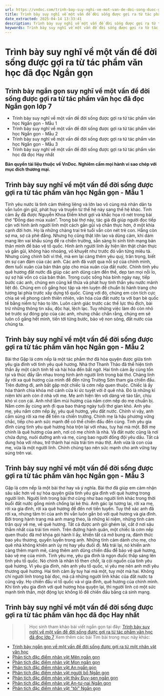 ```yaml
---
url: https://vndoc.com/trinh-bay-suy-nghi-ve-mot-van-de-doi-song-duoc-goi-ra-tu-tac-pham-van-hoc-da-doc-ngan-gon-276459
title: Trình bày suy nghĩ về một vấn đề đời sống được gợi ra từ tác phẩm văn học đã đọc Ngắn gọn - VnDoc.com
date_extracted: 2025-04-14 13:33:41
description: Trình bày suy nghĩ về một vấn đề đời sống được gợi ra từ tác phẩm văn học đã đọc Ngắn gọn lớp 7 KNTT được biên soạn nhằm giúp các em HS đạt kết quả tốt trong quá trình làm bài tập và học tập môn Ngữ văn lớp 7.
keywords: Trình bày suy nghĩ về một vấn đề đời sống được gợi ra từ tác phẩm văn học đã đọc Ngắn gọn,Trình bày ngắn gọn suy nghĩ về một vấn đề đời sống được gợi ra từ tác phẩm văn học,Trình bày suy nghĩ về một vấn đề đời sống được gợi ra từ tác phẩm văn học Ngắn gọn,trình bày suy nghĩ về một vấn đề đời sống được gợi ra từ tác phẩm văn học đã đọc,trình bày suy nghĩ về một vấn đề đời sống được gợi ra từ tác phẩm văn học,trình bày suy nghĩ về một vấn đề đời sống
---
```


# Trình bày suy nghĩ về một vấn đề đời sống được gợi ra từ tác phẩm văn học đã đọc Ngắn gọn
## **Trình bày ngắn gọn suy nghĩ về một vấn đề đời sống được gợi ra từ tác phẩm văn học đã đọc Ngắn gọn lớp 7**
  * Trình bày suy nghĩ về một vấn đề đời sống được gợi ra từ tác phẩm văn học Ngắn gọn - Mẫu 1
  * Trình bày suy nghĩ về một vấn đề đời sống được gợi ra từ tác phẩm văn học Ngắn gọn - Mẫu 2
  * Trình bày suy nghĩ về một vấn đề đời sống được gợi ra từ tác phẩm văn học Ngắn gọn - Mẫu 3
  * Trình bày suy nghĩ về một vấn đề đời sống được gợi ra từ tác phẩm văn học đã đọc Hay nhất

**Bản quyền tài liệu thuộc về VnDoc. Nghiêm cấm mọi hành vi sao chép với mục đích thương mại.**
## **Trình bày suy nghĩ về một vấn đề đời sống được gợi ra từ tác phẩm văn học Ngắn gọn - Mẫu 1**
Tình yêu nước là tình cảm thiêng liêng và lớn lao vô cùng mà nhân dân ta vẫn luôn gìn giữ, phát huy và truyền từ thế hệ này sang thế hệ khác. Tình cảm ấy đã được Nguyễn Khoa Điềm khơi gợi và khắc họa rõ nét trong bài thơ “Đồng dao mùa xuân”.
Trong bài thơ này, tác giả đã giúp người đọc tiếp cận với hình ảnh người lính một cách gần gũi và chân thực hơn, ở một khía cạnh đời hơn. Họ là những chàng trai trẻ tuổi vẫn còn nét trẻ con. Hẵng còn sợ ma, sợ cà phê đắng. Nhưng họ cũng thật lớn lao và dũng cảm, khi dám mang lên vai khẩu súng để ra chiến trường, sẵn sàng hi sinh tính mạng bản thân mình để bảo vệ tổ quốc. Hình ảnh người lính ấy hiện lên thật chân thực và gần gũi, không hào nhoáng, vô khuyết như trước đó vẫn từng miêu tả. Nhưng cũng chính bởi vì thế, mà em lại càng thêm yêu quý, trân trọng, biết ơn sự can đảm của các anh. Các anh đã vượt qua nỗi sợ của chính mình, đem tuổi xuân của bản thân góp cho mùa xuân của đất nước. Chính tình yêu quê hương đất nước đã giúp các anh dũng cảm đến thế, dẹp tan mọi nỗi lo, sự sợ hãi vốn có của bản thân. Trong cuộc sống hòa bình ngày nay, tiếp bước các anh, chúng em cũng kế thừa và phát huy tinh thần yêu nước mãnh liệt đó. Chúng em cố gắng học tập và rèn luyện để chuẩn bị hành trang cho tương lai phía trước xây dựng tổ quốc. Cùng với đó, chúng em còn tích cực chia sẻ về phong cảnh thiên nhiên, văn hóa của đất nước ta với bạn bè quốc tế bằng niềm tự hào to lớn. Luôn cảnh giác trước các thế lực thù địch, bài trừ những thông tin xấu, độc hại, lệch lạc.
Tuy những việc làm đó còn nhỏ bé trước sự đóng góp của các anh, nhưng chắc chắn rằng, chúng em sẽ luôn cố gắng hết mình, tiến tới từng bước, bảo vệ non sông, đất nước của chúng ta.
## **Trình bày suy nghĩ về một vấn đề đời sống được gợi ra từ tác phẩm văn học Ngắn gọn - Mẫu 2**
Bài thơ Gặp lá cơm nếp là một tác phẩm thơ đã hòa quyện được giữa tình yêu gia đình với tình yêu quê hương. Nhà thơ Thanh Thảo đã thể hiện tinh thần ấy một cách tinh tế và hài hòa đến bất ngờ.
Hai tình cảm ấy cùng tồn tại và thúc đẩy lẫn nhau trong hình ảnh người lính trong bài thơ. Chàng lính ấy rời xa quê hương của mình để đến rừng Trường Sơn tham gia chiến đấu. Trên đường đi, anh bắt gặp một chiếc lá cơm nếp quen thuộc. Chiếc lá ấy hóa thành chìa khóa mở cánh cửa kí ức tuyệt vời ở quê nhà. Đó là những kỉ niệm khi anh còn ở nhà với mẹ. Mẹ anh hiện lên với dáng vẻ tảo tần, chịu khó vì con cái. Anh nhớ lắm mùi hương của nắm cơm nếp do mẹ chuẩn bị. Nắm cơm ấy cùng anh đi qua bao tháng ngày tuổi thơ gian khó. Anh yêu mẹ, yêu nắm cơm nếp ấy, yêu quê hương, yêu đất nước. Chính vì vậy, anh cầm súng rời xa mẹ để tiến ra chiến trường. Chính mẹ là hậu phương vững chắc, tiếp cho anh sức mạnh để có thể chiến đấu đến cùng.
Tình yêu gia đình cùng tình yêu quê hương hòa trộn lại với nhau, tuy hai mà một. Bởi mẹ chính là quê hương của anh, nơi có mẹ chính là nhà. Và đất nước cũng là nơi chứa đựng, nuôi dưỡng anh và mẹ, cùng bao người đồng đội yêu dấu. Tất cả dung hòa với nhau, trở thành hai nửa trái tim máu thịt. Anh vừa là con của mẹ, vừa là một người lính. Chính chúng tạo nên sức mạnh cho anh vững tay súng trên vai.
## **Trình bày suy nghĩ về một vấn đề đời sống được gợi ra từ tác phẩm văn học Ngắn gọn - Mẫu 3**
Gặp lá cơm nếp là một bài thơ hay và ý nghĩa. Bài thơ đã giúp em cảm nhận sâu sắc hơn về sự hòa quyện giữa tình yêu gia đình với quê hương trong người lính.
Người lính trong bài thơ cũng như bao người lính khác trong thời buổi đất nước gồng mình chống lại kẻ thù. Anh gác lại tương lai, rời xa mẹ, rời xa gia đình, rời xa quê hương để đến nơi tiền tuyến. Tuy thể xác anh đã rời xa, nhưng tâm trí của anh thì vẫn luôn gắn bó với quê hương và gia đình. Bởi trong hành trang mà anh mang theo, là những kỉ niệm, những tình cảm trân quý về mẹ, về quê hương. Tất cả được anh gói ghém lại, cất ở nơi sâu thẳm nhất của trái tim mình. Trên đường hành quân, một chiếc lá cơm nếp quen thuộc đã mở khóa gói hành lí ấy, khiến tất cả mở bung ra, đánh thức bao yêu thương, quyến luyến trong anh. Những tình cảm dành cho mẹ, cho quê nhà không khiến anh ủy mị hay yếu đuối đi. Mà trái lại, nó khiến anh càng thêm mạnh mẽ, càng thêm anh dũng chiến đấu để bảo vệ quê hương, bảo vệ mẹ của mình. Tình yêu mẹ, yêu gia đình là ngọn đuốc thắp sáng lên tình yêu tổ quốc. Nó chính là nhân tố then chốt, là cội nguồn của tình yêu quê hương. Vì yêu gia đình, nên anh yêu tổ quốc, vì yêu mẹ nên anh mới yêu thương quê hương. Hai tình cảm ấy tuy hai mà một, tuy một mà hai. Không chỉ người lính trong bài đọc, mà cả những người lính khác của đất nước ta cũng vậy. Họ chiến đấu vì tổ quốc và vì gia đình, quê hương của chính mình.
Khi tình yêu gia đình với quê hương hòa quyện lại, thì người lính có một sức mạnh tinh thần, một động lực khổng lồ để chiến đấu bằng cả sinh mạng.
## **Trình bày suy nghĩ về một vấn đề đời sống được gợi ra từ tác phẩm văn học đã đọc Hay nhất**
>> Học sinh tham khảo bài viết ngắn gọn tại đây: [Trình bày suy nghĩ về một vấn đề đời sống được gợi ra từ tác phẩm văn học đã đọc lớp 7](<https://vndoc.com/trinh-bay-suy-nghi-ve-mot-van-de-doi-song-duoc-goi-ra-tu-tac-pham-van-hoc-da-doc-276458>)
Xem thêm các bài Tìm bài trong mục này khác:
  * [Trình bày ngắn gọn về một vấn đề đời sống được gợi ra từ một nhân vật văn học](</trinh-bay-y-kien-ve-mot-van-de-doi-song-duoc-goi-ra-tu-mot-nhan-vat-van-hoc-ngan-gon-279277>)
  * [Phân tích đặc điểm nhân vật Mên ngắn gọn](</phan-tich-dac-diem-nhan-vat-men-trong-bay-chim-chia-voi-ngan-gon-279263>)
  * [Phân tích đặc điểm nhân vật Mon ngắn gọn](</phan-tich-dac-diem-nhan-vat-mon-trong-bay-chim-chia-voi-ngan-gon-279264>)
  * [Phân tích đặc điểm nhân vật An ngắn gọn](</phan-tich-dac-diem-nhan-vat-an-trong-bai-di-lay-mat-ngan-gon-279269>)
  * [Phân tích đặc điểm nhân vật người bố Ngắn gọn](</phan-tich-dac-diem-nhan-vat-nguoi-bo-trong-vua-nham-mat-vua-mo-cua-so-ngan-gon-279271>)
  * [Phân tích đặc điểm nhân vật thầy Đuy-sen ngắn gọn](</phan-tich-dac-diem-nhan-vat-thay-duy-sen-trong-nguoi-thay-dau-tien-ngan-gon-279274>)
  * [Phân tích đặc điểm nhân vật An-tư-nai Ngắn gọn](</phan-tich-dac-diem-nhan-vat-an-tu-nai-trong-nguoi-thay-dau-tien-ngan-gon-308251>)
  * [Phân tích đặc điểm nhân vật "tôi" Ngắn gọn](</phan-tich-dac-diem-nhan-vat-toi-trong-vua-nham-mat-vua-mo-cua-so-ngan-gon-308244>)

